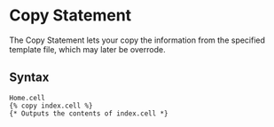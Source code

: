 Copy Statement
==================
The Copy Statement lets your copy the information from the specified template file, which may later be overrode.

Syntax
--------------
```
Home.cell
{% copy index.cell %}
{* Outputs the contents of index.cell *}
```